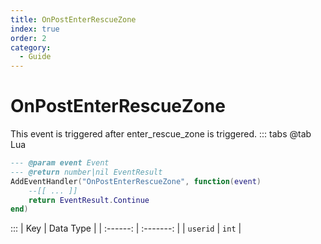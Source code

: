 ```yaml
---
title: OnPostEnterRescueZone
index: true
order: 2
category:
  - Guide
---
```


# OnPostEnterRescueZone
This event is triggered after enter_rescue_zone is triggered.
::: tabs
@tab Lua
```lua
--- @param event Event
--- @return number|nil EventResult
AddEventHandler("OnPostEnterRescueZone", function(event)
    --[[ ... ]]
    return EventResult.Continue
end)
```

:::
|    Key   | Data Type |
| :------: | :-------: |
| `userid` |   `int`   |